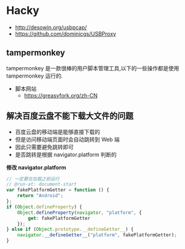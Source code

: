 # Hacky

* http://desowin.org/usbpcap/
* https://github.com/dominicgs/USBProxy

## tampermonkey
tampermonkey 是一款很棒的用户脚本管理工具,以下的一些操作都是使用 tampermonkey 运行的.

* 脚本网站
  * https://greasyfork.org/zh-CN

## 解决百度云盘不能下载大文件的问题

* 百度云盘的移动端是能够直接下载的
* 但是访问移动端页面时会自动跳转到 Web 端
* 因此只需要避免跳转即可
* 是否跳转是根据 navigator.platform 判断的

__修改 navigator.platform__

```js
// 一定要在加载之前运行
// @run-at: document-start
var fakePlatformGetter = function () {
    return "Android";
};
if (Object.defineProperty) {
    Object.defineProperty(navigator, "platform", {
        get: fakePlatformGetter
    });
} else if (Object.prototype.__defineGetter__) {
    navigator.__defineGetter__("platform", fakePlatformGetter);
}
```
